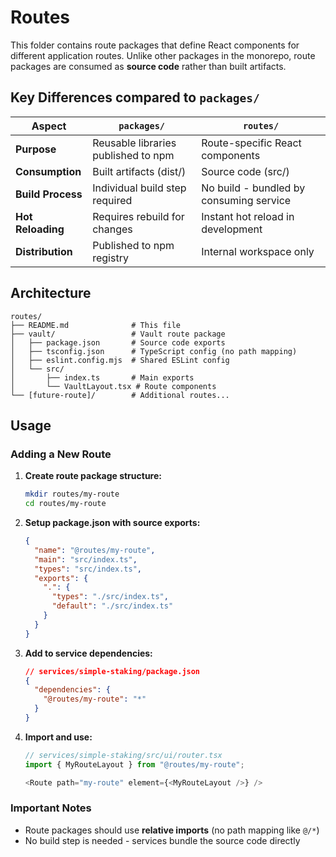 # Routes

This folder contains route packages that define React components for different application routes. Unlike other packages in the monorepo, route packages are consumed as **source code** rather than built artifacts.

## Key Differences compared to `packages/`

| Aspect | `packages/` | `routes/` |
|--------|-------------|-----------|
| **Purpose** | Reusable libraries published to npm | Route-specific React components |
| **Consumption** | Built artifacts (dist/) | Source code (src/) |
| **Build Process** | Individual build step required | No build - bundled by consuming service |
| **Hot Reloading** | Requires rebuild for changes | Instant hot reload in development |
| **Distribution** | Published to npm registry | Internal workspace only |

## Architecture

```
routes/
├── README.md              # This file
├── vault/                 # Vault route package
│   ├── package.json       # Source code exports
│   ├── tsconfig.json      # TypeScript config (no path mapping)
│   ├── eslint.config.mjs  # Shared ESLint config
│   └── src/
│       ├── index.ts       # Main exports
│       └── VaultLayout.tsx # Route components
└── [future-route]/        # Additional routes...
```

## Usage

### Adding a New Route

1. **Create route package structure:**
   ```bash
   mkdir routes/my-route
   cd routes/my-route
   ```

2. **Setup package.json with source exports:**
   ```json
   {
     "name": "@routes/my-route",
     "main": "src/index.ts",
     "types": "src/index.ts",
     "exports": {
       ".": {
         "types": "./src/index.ts",
         "default": "./src/index.ts"
       }
     }
   }
   ```

3. **Add to service dependencies:**
   ```json
   // services/simple-staking/package.json
   {
     "dependencies": {
       "@routes/my-route": "*"
     }
   }
   ```

4. **Import and use:**
   ```typescript
   // services/simple-staking/src/ui/router.tsx
   import { MyRouteLayout } from "@routes/my-route";

   <Route path="my-route" element={<MyRouteLayout />} />
   ```

### Important Notes

- Route packages should use **relative imports** (no path mapping like `@/*`)
- No build step is needed - services bundle the source code directly